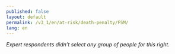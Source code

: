 ```yaml
---
published: false
layout: default
permalink: /v3_1/en/at-risk/death-penalty/FSM/
lang: en
---
```

_Expert respondents didn’t select any group of people for this right._ 
